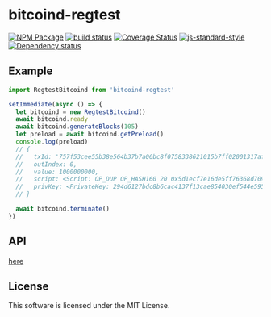 # bitcoind-regtest

[![NPM Package](https://img.shields.io/npm/v/bitcoind-regtest.svg?style=flat-square)](https://www.npmjs.org/package/bitcoind-regtest)
[![build status](https://img.shields.io/travis/fanatid/bitcoind-regtest.svg?branch=master&style=flat-square)](http://travis-ci.org/fanatid/bitcoind-regtest)
[![Coverage Status](https://img.shields.io/coveralls/fanatid/bitcoind-regtest.svg?style=flat-square)](https://coveralls.io/r/fanatid/bitcoind-regtest)
[![js-standard-style](https://img.shields.io/badge/code%20style-standard-brightgreen.svg?style=flat-square)](https://github.com/feross/standard)
[![Dependency status](https://img.shields.io/david/fanatid/bitcoind-regtest.svg?style=flat-square)](https://david-dm.org/fanatid/bitcoind-regtest#info=dependencies)

## Example

```js
import RegtestBitcoind from 'bitcoind-regtest'

setImmediate(async () => {
  let bitcoind = new RegtestBitcoind()
  await bitcoind.ready
  await bitcoind.generateBlocks(105)
  let preload = await bitcoind.getPreload()
  console.log(preload)
  // {
  //   txId: '757f53cee55b38e564b37b7a06bc8f0758338621015b7ff02001317af0fa3b14',
  //   outIndex: 0,
  //   value: 1000000000,
  //   script: <Script: OP_DUP OP_HASH160 20 0x5d1ecf7e16de5ff76368d709cde74bb52dc7f3c4 OP_EQUALVERIFY OP_CHECKSIG>,
  //   privKey: <PrivateKey: 294d6127bdc8b6cac4137f13cae854030ef544e595e41b8519d8f6d4966d3764, network: regtest>
  // }

  await bitcoind.terminate()
})
```

## API

[here](https://github.com/fanatid/bitcoind-regtest/blob/master/API.md)

## License

This software is licensed under the MIT License.
